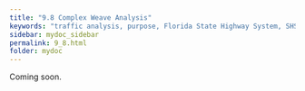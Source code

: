 ```yaml
---
title: "9.8	Complex Weave Analysis"
keywords: "traffic analysis, purpose, Florida State Highway System, SHS"
sidebar: mydoc_sidebar
permalink: 9_8.html
folder: mydoc
---
```


<p>
  Coming soon.
</p>